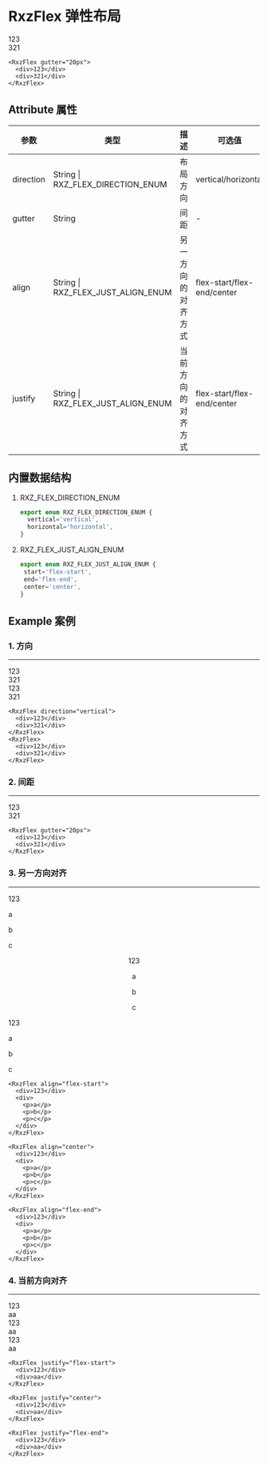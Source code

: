 # RxzFlex 弹性布局

<RxzFlex gutter="20px">
  <div>123</div>
  <div>321</div>
</RxzFlex>

``` vue
<RxzFlex gutter="20px">
  <div>123</div>
  <div>321</div>
</RxzFlex>
```

## Attribute 属性

| 参数       | 类型    | 描述                 | 可选值     | 默认值 | 必须 |
| ---------- | ------- | -------------------- | ---------- | ------ | ---- |
| direction   | String \| RXZ_FLEX_DIRECTION_ENUM | 布局方向 | vertical/horizontal | horizontal   |      |
| gutter | String | 间距         | - | '0px'  |      |
| align | String \| RXZ_FLEX_JUST_ALIGN_ENUM | 另一方向的对齐方式   | flex-start/flex-end/center | start  |      |
| justify | String \| RXZ_FLEX_JUST_ALIGN_ENUM | 当前方向的对齐方式   | flex-start/flex-end/center | start  |      |

## 内置数据结构

1. RXZ_FLEX_DIRECTION_ENUM 
   
   ```ts
   export enum RXZ_FLEX_DIRECTION_ENUM {
     vertical='vertical',
     horizontal='horizontal',
   }
   ```

2. RXZ_FLEX_JUST_ALIGN_ENUM
   
   ```ts
   export enum RXZ_FLEX_JUST_ALIGN_ENUM {
    start='flex-start',
    end='flex-end',
    center='center',
   }
   ```

## Example 案例

### 1. 方向  
---

<RxzFlex direction="vertical">
  <div>123</div>
  <div>321</div>
</RxzFlex>
<RxzFlex>
  <div>123</div>
  <div>321</div>
</RxzFlex>

``` vue
<RxzFlex direction="vertical">
  <div>123</div>
  <div>321</div>
</RxzFlex>
<RxzFlex>
  <div>123</div>
  <div>321</div>
</RxzFlex>
```

### 2. 间距
---

<RxzFlex gutter="20px">
  <div>123</div>
  <div>321</div>
</RxzFlex>

``` vue
<RxzFlex gutter="20px">
  <div>123</div>
  <div>321</div>
</RxzFlex>
```

### 3. 另一方向对齐
---

<RxzFlex align="flex-start">
  <div>123</div>
  <div>
    <p>a</p>
    <p>b</p>
    <p>c</p>
  </div>
</RxzFlex>

<RxzFlex align="center">
  <div>123</div>
  <div>
    <p>a</p>
    <p>b</p>
    <p>c</p>
  </div>
</RxzFlex>

<RxzFlex align="flex-end">
  <div>123</div>
  <div>
    <p>a</p>
    <p>b</p>
    <p>c</p>
  </div>
</RxzFlex>

``` vue
<RxzFlex align="flex-start">
  <div>123</div>
  <div>
    <p>a</p>
    <p>b</p>
    <p>c</p>
  </div>
</RxzFlex>

<RxzFlex align="center">
  <div>123</div>
  <div>
    <p>a</p>
    <p>b</p>
    <p>c</p>
  </div>
</RxzFlex>

<RxzFlex align="flex-end">
  <div>123</div>
  <div>
    <p>a</p>
    <p>b</p>
    <p>c</p>
  </div>
</RxzFlex>
```

### 4. 当前方向对齐
---

<RxzFlex justify="flex-start">
  <div>123</div>
  <div>aa</div>
</RxzFlex>

<RxzFlex justify="center">
  <div>123</div>
  <div>aa</div>
</RxzFlex>

<RxzFlex justify="flex-end">
  <div>123</div>
  <div>aa</div>
</RxzFlex>

``` vue
<RxzFlex justify="flex-start">
  <div>123</div>
  <div>aa</div>
</RxzFlex>

<RxzFlex justify="center">
  <div>123</div>
  <div>aa</div>
</RxzFlex>

<RxzFlex justify="flex-end">
  <div>123</div>
  <div>aa</div>
</RxzFlex>
```